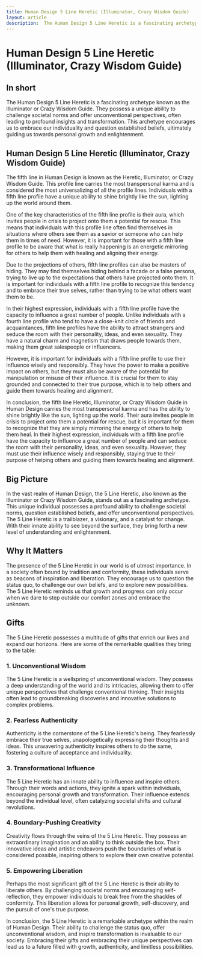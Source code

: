 ```yaml
---
title: Human Design 5 Line Heretic (Illuminator, Crazy Wisdom Guide)
layout: article
description:  The Human Design 5 Line Heretic is a fascinating archetype known as the Illuminator or Crazy Wisdom Guide. They possess a unique ability to challenge societal norms and offer unconventional perspectives, often leading to profound insights and transformation. This archetype encourages us to embrace our individuality and question established beliefs, ultimately guiding us towards personal growth and enlightenment.
---
```

# Human Design 5 Line Heretic (Illuminator, Crazy Wisdom Guide)
## In short
 The Human Design 5 Line Heretic is a fascinating archetype known as the Illuminator or Crazy Wisdom Guide. They possess a unique ability to challenge societal norms and offer unconventional perspectives, often leading to profound insights and transformation. This archetype encourages us to embrace our individuality and question established beliefs, ultimately guiding us towards personal growth and enlightenment.

## Human Design 5 Line Heretic (Illuminator, Crazy Wisdom Guide)
The fifth line in Human Design is known as the Heretic, Illuminator, or Crazy Wisdom Guide. This profile line carries the most transpersonal karma and is considered the most universalizing of all the profile lines. Individuals with a fifth line profile have a unique ability to shine brightly like the sun, lighting up the world around them.

One of the key characteristics of the fifth line profile is their aura, which invites people in crisis to project onto them a potential for rescue. This means that individuals with this profile line often find themselves in situations where others see them as a savior or someone who can help them in times of need. However, it is important for those with a fifth line profile to be aware that what is really happening is an energetic mirroring for others to help them with healing and aligning their energy.

Due to the projections of others, fifth line profiles can also be masters of hiding. They may find themselves hiding behind a facade or a false persona, trying to live up to the expectations that others have projected onto them. It is important for individuals with a fifth line profile to recognize this tendency and to embrace their true selves, rather than trying to be what others want them to be.

In their highest expression, individuals with a fifth line profile have the capacity to influence a great number of people. Unlike individuals with a fourth line profile who tend to have a close-knit circle of friends and acquaintances, fifth line profiles have the ability to attract strangers and seduce the room with their personality, ideas, and even sexuality. They have a natural charm and magnetism that draws people towards them, making them great salespeople or influencers.

However, it is important for individuals with a fifth line profile to use their influence wisely and responsibly. They have the power to make a positive impact on others, but they must also be aware of the potential for manipulation or misuse of their influence. It is crucial for them to stay grounded and connected to their true purpose, which is to help others and guide them towards healing and alignment.

In conclusion, the fifth line Heretic, Illuminator, or Crazy Wisdom Guide in Human Design carries the most transpersonal karma and has the ability to shine brightly like the sun, lighting up the world. Their aura invites people in crisis to project onto them a potential for rescue, but it is important for them to recognize that they are simply mirroring the energy of others to help them heal. In their highest expression, individuals with a fifth line profile have the capacity to influence a great number of people and can seduce the room with their personality, ideas, and even sexuality. However, they must use their influence wisely and responsibly, staying true to their purpose of helping others and guiding them towards healing and alignment.
## Big Picture

In the vast realm of Human Design, the 5 Line Heretic, also known as the Illuminator or Crazy Wisdom Guide, stands out as a fascinating archetype. This unique individual possesses a profound ability to challenge societal norms, question established beliefs, and offer unconventional perspectives. The 5 Line Heretic is a trailblazer, a visionary, and a catalyst for change. With their innate ability to see beyond the surface, they bring forth a new level of understanding and enlightenment.

## Why It Matters

The presence of the 5 Line Heretic in our world is of utmost importance. In a society often bound by tradition and conformity, these individuals serve as beacons of inspiration and liberation. They encourage us to question the status quo, to challenge our own beliefs, and to explore new possibilities. The 5 Line Heretic reminds us that growth and progress can only occur when we dare to step outside our comfort zones and embrace the unknown.

## Gifts

The 5 Line Heretic possesses a multitude of gifts that enrich our lives and expand our horizons. Here are some of the remarkable qualities they bring to the table:

### 1. Unconventional Wisdom

The 5 Line Heretic is a wellspring of unconventional wisdom. They possess a deep understanding of the world and its intricacies, allowing them to offer unique perspectives that challenge conventional thinking. Their insights often lead to groundbreaking discoveries and innovative solutions to complex problems.

### 2. Fearless Authenticity

Authenticity is the cornerstone of the 5 Line Heretic's being. They fearlessly embrace their true selves, unapologetically expressing their thoughts and ideas. This unwavering authenticity inspires others to do the same, fostering a culture of acceptance and individuality.

### 3. Transformational Influence

The 5 Line Heretic has an innate ability to influence and inspire others. Through their words and actions, they ignite a spark within individuals, encouraging personal growth and transformation. Their influence extends beyond the individual level, often catalyzing societal shifts and cultural revolutions.

### 4. Boundary-Pushing Creativity

Creativity flows through the veins of the 5 Line Heretic. They possess an extraordinary imagination and an ability to think outside the box. Their innovative ideas and artistic endeavors push the boundaries of what is considered possible, inspiring others to explore their own creative potential.

### 5. Empowering Liberation

Perhaps the most significant gift of the 5 Line Heretic is their ability to liberate others. By challenging societal norms and encouraging self-reflection, they empower individuals to break free from the shackles of conformity. This liberation allows for personal growth, self-discovery, and the pursuit of one's true purpose.

In conclusion, the 5 Line Heretic is a remarkable archetype within the realm of Human Design. Their ability to challenge the status quo, offer unconventional wisdom, and inspire transformation is invaluable to our society. Embracing their gifts and embracing their unique perspectives can lead us to a future filled with growth, authenticity, and limitless possibilities.